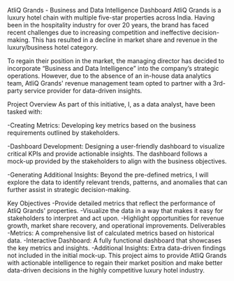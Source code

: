 AtliQ Grands - Business and Data Intelligence Dashboard
AtliQ Grands is a luxury hotel chain with multiple five-star properties across India. Having been in the hospitality industry for over 20 years, the brand has faced recent challenges due to increasing competition and ineffective decision-making. This has resulted in a decline in market share and revenue in the luxury/business hotel category.

To regain their position in the market, the managing director has decided to incorporate “Business and Data Intelligence” into the company’s strategic operations. However, due to the absence of an in-house data analytics team, AtliQ Grands' revenue management team opted to partner with a 3rd-party service provider for data-driven insights.

Project Overview
As part of this initiative, I, as a data analyst, have been tasked with:

-Creating Metrics: Developing key metrics based on the business requirements outlined by stakeholders.

-Dashboard Development: Designing a user-friendly dashboard to visualize critical KPIs and provide actionable insights. The dashboard follows a mock-up provided by the stakeholders to align with the business objectives.

-Generating Additional Insights: Beyond the pre-defined metrics, I will explore the data to identify relevant trends, patterns, and anomalies that can further assist in strategic decision-making.

Key Objectives
-Provide detailed metrics that reflect the performance of AtliQ Grands' properties.
-Visualize the data in a way that makes it easy for stakeholders to interpret and act upon.
-Highlight opportunities for revenue growth, market share recovery, and operational improvements.
Deliverables
-Metrics: A comprehensive list of calculated metrics based on historical data.
-Interactive Dashboard: A fully functional dashboard that showcases the key metrics and insights.
-Additional Insights: Extra data-driven findings not included in the initial mock-up.
This project aims to provide AtliQ Grands with actionable intelligence to regain their market position and make better data-driven decisions in the highly competitive luxury hotel industry.

